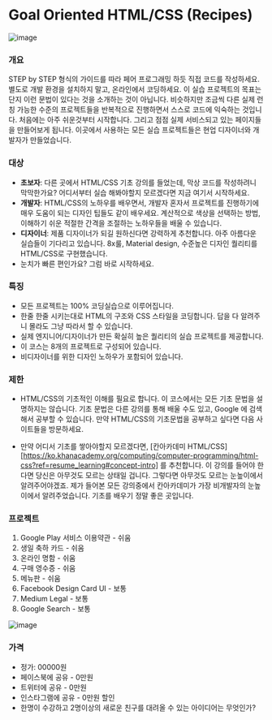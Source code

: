 # Goal Oriented HTML/CSS (Recipes)

![image](https://res.cloudinary.com/dyiqg9qhi/image/upload/v1533081749/img-hero-08_ihzgkd.jpg)

### 개요

STEP by STEP 형식의 가이드를 따라 페어 프로그래밍 하듯 직접 코드를 작성하세요. 별도로 개발 환경을 설치하지 말고, 온라인에서 코딩하세요. 이 실습 프로젝트의 목표는 단지 이런 문법이 있다는 것을 소개하는 것이 아닙니다. 비슷하지만 조금씩 다른 실제 런칭 가능한 수준의 프로젝트들을 반복적으로 진행하면서 스스로 코드에 익숙하는 것입니다. 처음에는 아주 쉬운것부터 시작합니다. 그리고 점점 실제 서비스되고 있는 페이지들을 만들어보게 됩니다. 이곳에서 사용하는 모든 실습 프로젝트들은 현업 디자이너와 개발자가 만들었습니다.



### 대상

* **초보자**: 다른 곳에서 HTML/CSS 기초 강의를 들었는데, 막상 코드를 작성하려니 막막한가요? 어디서부터 실습 해봐야할지 모르겠다면 지금 여기서 시작하세요.
* **개발자**: HTML/CSS의 노하우를 배우면서, 개발자 혼자서 프로젝트를 진행하기에 매우 도움이 되는 디자인 팁들도 같이 배우세요. 계산적으로 색상을 선택하는 방법, 이해하기 쉬운 적절한 간격을 조절하는 노하우들을 배울 수 있습니다.
* **디자이너**: 제품 디자이너가 되길 원하신다면 강력하게 추천합니다. 아주 아름다운 실습들이 기다리고 있습니다. 8x룰, Material design, 수준높은 디자인 퀄리티를 HTML/CSS로 구현했습니다.
* 눈치가 빠른 편인가요? 그럼 바로 시작하세요.



### 특징

* 모든 프로젝트는 100% 코딩실습으로 이루어집니다. 
* 한줄 한줄 시키는대로 HTML의 구조와 CSS 스타일을 코딩합니다. 답을 다 알려주니 몰라도 그냥 따라서 할 수 있습니다.
* 실제 엔지니어/디자이너가 만든 확실히 높은 퀄리티의 실습 프로젝트를 제공합니다.
* 이 코스는 8개의 프로젝트로 구성되어 있습니다.
* 비디자이너를 위한 디자인 노하우가 포함되어 있습니다.



### 제한

* HTML/CSS의 기초적인 이해를 필요로 합니다. 이 코스에서는 모든 기초 문법을 설명하지는 않습니다. 기초 문법은 다른 강의를 통해 배울 수도 있고, Google 에 검색해서 공부할 수 있습니다. 만약 HTML/CSS의 기초문법을 공부하고 싶다면 다음 사이트들을 방문하세요.

* 만약 어디서 기초를 쌓아야할지 모르겠다면, [칸아카데미 HTML/CSS][https://ko.khanacademy.org/computing/computer-programming/html-css?ref=resume_learning#concept-intro] 를 추천합니다. 이 강의를 들어야 한다면 당신은 아무것도 모르는 상태일 겁니다. 그렇다면 아무것도 모르는 눈높이에서 알려주어야겠죠. 제가 들어본 모든 강의중에서 칸아카데미가 가장 비개발자의 눈높이에서 알려주었습니다. 기초를 배우기 정말 좋은 곳입니다.

  

### 프로젝트

1. Google Play 서비스 이용약관 - 쉬움
2. 생일 축하 카드 - 쉬움
3. 온라인 명함 - 쉬움
4. 구매 영수증 - 쉬움
5. 메뉴판 - 쉬움
6. Facebook Design Card UI - 보통
7. Medium Legal - 보통
8. Google Search - 보통

![image](https://res.cloudinary.com/dyiqg9qhi/image/upload/v1533082206/img-hero-07_ruo8ee.jpg)



### 가격

- 정가: 00000원
- 페이스북에 공유 - 0만원
- 트위터에 공유 - 0만원
- 인스타그램에 공유 - 0만원 할인
- 한명이 수강하고 2명이상의 새로운 친구를 대려올 수 있는 아이디어는 무엇인가?

